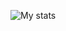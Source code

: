 ![My stats](https://github-readme-stats.vercel.app/api?username=blazecolour&count_private=true&show_icons=true&theme=dark)
